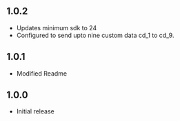 ## 1.0.2

* Updates minimum sdk to 24
* Configured to send upto nine custom data cd_1 to cd_9.
## 1.0.1

* Modified Readme

## 1.0.0

* Initial release
